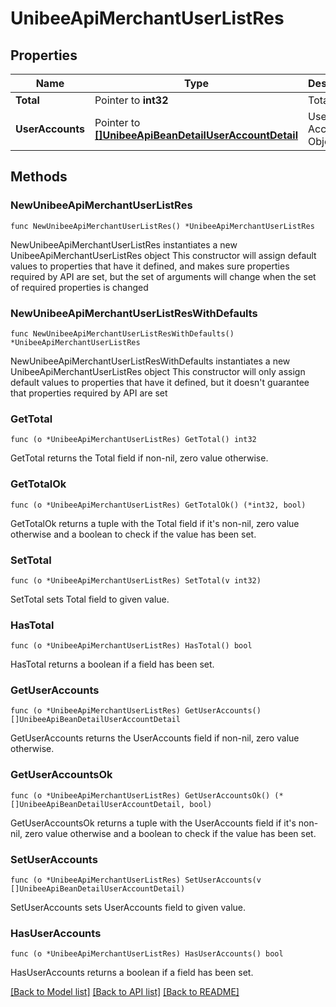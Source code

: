 # UnibeeApiMerchantUserListRes

## Properties

Name | Type | Description | Notes
------------ | ------------- | ------------- | -------------
**Total** | Pointer to **int32** | Total | [optional] 
**UserAccounts** | Pointer to [**[]UnibeeApiBeanDetailUserAccountDetail**](UnibeeApiBeanDetailUserAccountDetail.md) | User Account Object List | [optional] 

## Methods

### NewUnibeeApiMerchantUserListRes

`func NewUnibeeApiMerchantUserListRes() *UnibeeApiMerchantUserListRes`

NewUnibeeApiMerchantUserListRes instantiates a new UnibeeApiMerchantUserListRes object
This constructor will assign default values to properties that have it defined,
and makes sure properties required by API are set, but the set of arguments
will change when the set of required properties is changed

### NewUnibeeApiMerchantUserListResWithDefaults

`func NewUnibeeApiMerchantUserListResWithDefaults() *UnibeeApiMerchantUserListRes`

NewUnibeeApiMerchantUserListResWithDefaults instantiates a new UnibeeApiMerchantUserListRes object
This constructor will only assign default values to properties that have it defined,
but it doesn't guarantee that properties required by API are set

### GetTotal

`func (o *UnibeeApiMerchantUserListRes) GetTotal() int32`

GetTotal returns the Total field if non-nil, zero value otherwise.

### GetTotalOk

`func (o *UnibeeApiMerchantUserListRes) GetTotalOk() (*int32, bool)`

GetTotalOk returns a tuple with the Total field if it's non-nil, zero value otherwise
and a boolean to check if the value has been set.

### SetTotal

`func (o *UnibeeApiMerchantUserListRes) SetTotal(v int32)`

SetTotal sets Total field to given value.

### HasTotal

`func (o *UnibeeApiMerchantUserListRes) HasTotal() bool`

HasTotal returns a boolean if a field has been set.

### GetUserAccounts

`func (o *UnibeeApiMerchantUserListRes) GetUserAccounts() []UnibeeApiBeanDetailUserAccountDetail`

GetUserAccounts returns the UserAccounts field if non-nil, zero value otherwise.

### GetUserAccountsOk

`func (o *UnibeeApiMerchantUserListRes) GetUserAccountsOk() (*[]UnibeeApiBeanDetailUserAccountDetail, bool)`

GetUserAccountsOk returns a tuple with the UserAccounts field if it's non-nil, zero value otherwise
and a boolean to check if the value has been set.

### SetUserAccounts

`func (o *UnibeeApiMerchantUserListRes) SetUserAccounts(v []UnibeeApiBeanDetailUserAccountDetail)`

SetUserAccounts sets UserAccounts field to given value.

### HasUserAccounts

`func (o *UnibeeApiMerchantUserListRes) HasUserAccounts() bool`

HasUserAccounts returns a boolean if a field has been set.


[[Back to Model list]](../README.md#documentation-for-models) [[Back to API list]](../README.md#documentation-for-api-endpoints) [[Back to README]](../README.md)


